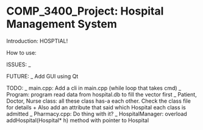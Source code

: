 # COMP_3400_Project: Hospital Management System 

Introduction:
HOSPTIAL!

How to use:

ISSUES:
_ 

FUTURE:
_ Add GUI using Qt

TODO:
_ main.cpp: Add a cli in main.cpp (while loop that takes cmd)
_ Program: program read data from hospital.db to fill the vector first
_ Patient, Doctor, Nurse class: all these class has-a each other. Check the class file for details
    + Also add an attribute that said which Hospital each class is admitted
_ Pharmacy.cpp: Do thing with it?
_ HospitalManager: overload addHospital(Hospital* h) method with pointer to Hospital
